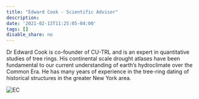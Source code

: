 ```yaml
---
title: "Edward Cook - Scientific Advisor"
description: 
date: '2021-02-13T11:25:05-04:00'
tags: []
disable_share: no
---
```

Dr Edward Cook is co-founder of CU-TRL and is an expert in quantitative studies of tree rings. His continental scale drought atlases have been fundamental to our current understanding of earth’s hydroclimate over the Common Era. He has many years of experience in the tree-ring dating of historical structures in the greater New York area.

![EC](/images/EdCook.png)
